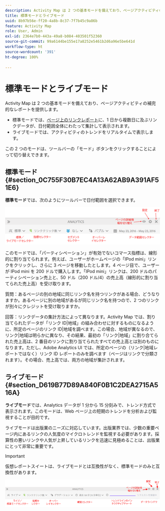 ```yaml
---
description: Activity Map は 2 つの基本モードを備えており、ページアクティビティの補完的なレポートを提供します。
title: 標準モードとライブモード
uuid: 8b97b56e-ff20-4a8b-8c37-7f7b45c9a86b
feature: Activity Map
role: User, Admin
exl-id: 2364e7b0-443a-49a8-b084-403501f52360
source-git-commit: 99a6144be155e17a8252e5461b2d6a96e5be641d
workflow-type: ht
source-wordcount: '391'
ht-degree: 100%

---
```


# 標準モードとライブモード

Activity Map は 2 つの基本モードを備えており、ページアクティビティの補完的なレポートを提供します。

* 標準モードでは、[ページ上のリンクレポート](/help/analyze/activity-map/activitymap-links-report.md)に、1 日から複数日に及ぶリンクデータが、日付範囲全体にわたって集計して表示されます。
* ライブモードでは、アクティビティのトレンドをリアルタイムで表示します。

この 2 つのモードは、ツールバーの「モード」ボタンをクリックすることによって切り替えできます。

## 標準モード {#section_0C755F30B7EC4A13A62AB9A391AF51E6}

**標準モード**&#x200B;では、次のようにツールバーで日付範囲を選択できます。

![](assets/standard_mode.png)

このモードでは、「パーティシペーション」が有効でないコマース指標は、線形的に割り当てられます。例えば、ユーザーがホームページの「IPod mini」リンクをクリックし、さらに 3 ページを移動したとします。4 ページ目で、ユーザーが IPod mini を 200 ドルで購入します。「IPod mini」リンクは、200 ドルのパーティシペーション売上と、50 ドル（200 ドル/4）の売上高（線形的に割り当てられた売上高）を受け取ります。

質問：あるページの別の地域に同じリンク名を持つリンクがある場合、どうなりますか。あるページに別の地域があるが同じリンク名を持つので、2 つのリンクが別々にクレジットを受け取りますか。

回答：リンクデータの集計方法によって異なります。Activity Map では、割り当てられたデータが「リンク ID|地域」の組み合わせに対するものになるように、所定のページのリンク ID|地域を調べます。この場合、地域が異なるので、リンク|地域は明らかに異なり、その結果、最初の「リンク|地域」に割り合てられた売上高は、2 番目のリンクに割り当てられたすべての売上高とは別のものになります。ただし、Adobe Analytics UI では、所定のページの（リンク|地域レポートではなく）リンク ID レポートのみを調べます（ページはリンクで分類されます）。その場合、売上高では、両方の地域が集計されます。

## ライブモード {#section_D619B77D89A840F0B1C2DEA2715A516A}

**ライブモード**&#x200B;では、Analytics データが 1 分から 15 分刻みで、トレンド方式で表示されます。このモードは、Web ページ上の短期のトレンドを分析および監視することが目的です。

ライブモードは出版業のニーズに対応しています。出版業界では、少数の重要ページ内にあるリンクの人気度のマイクロトレンドを監視する必要があります。採算性の悪いリンクや人気が上昇しているリンクを迅速に見極めることは、出版業にとって非常に重要です。

>[!IMPORTANT]
>
>仮想レポートスイートは、ライブモードとは互換性がなく、標準モードのみと互換性があります。

![](assets/live_mode.png)

